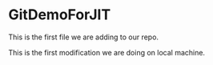 # GitDemoForJIT
This is the first file we are adding to our repo.

This is the first modification we are doing on local machine. 
